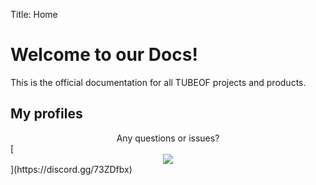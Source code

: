 Title: Home

# Welcome to our Docs!

This is the official documentation for all TUBEOF projects and products.

## My profiles

<center>Any questions or issues?</center>
[<center><img style="text-align:center" src="https://hub.tubeof.de/prodimg/discord.png"></center>](https://discord.gg/73ZDfbx)
